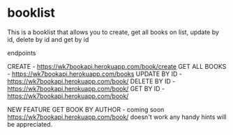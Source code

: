 # booklist

This is a booklist that allows you to create, get all books on list, update by id, delete by id and get by id  

endpoints

CREATE - https://wk7bookapi.herokuapp.com/book/create
GET ALL BOOKS - https://wk7bookapi.herokuapp.com/books
UPDATE BY ID - https://wk7bookapi.herokuapp.com/book/<id number>
DELETE BY ID - https://wk7bookapi.herokuapp.com/book/<id number>
GET BY ID - https://wk7bookapi.herokuapp.com/book/<id number>

NEW FEATURE
GET BOOK BY AUTHOR - coming soon
https://wk7bookapi.herokuapp.com/book/<authorname>
doesn't work any handy hints will be appreciated.
